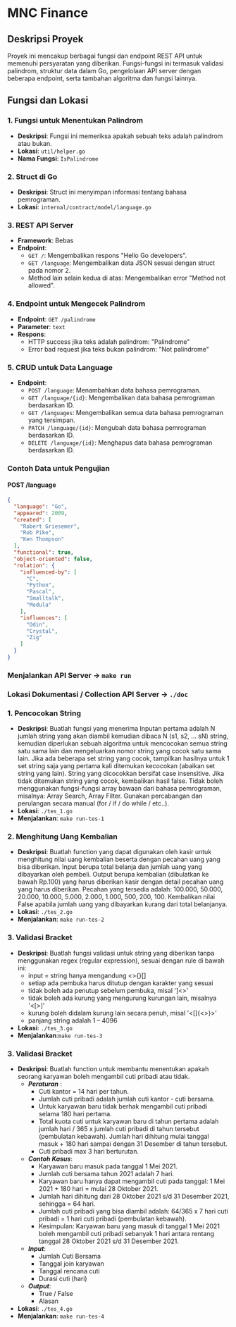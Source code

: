 # MNC Finance

## Deskripsi Proyek
Proyek ini mencakup berbagai fungsi dan endpoint REST API untuk memenuhi persyaratan yang diberikan. Fungsi-fungsi ini termasuk validasi palindrom, struktur data dalam Go, pengelolaan API server dengan beberapa endpoint, serta tambahan algoritma dan fungsi lainnya.

## Fungsi dan Lokasi

### 1. Fungsi untuk Menentukan Palindrom
- **Deskripsi**: Fungsi ini memeriksa apakah sebuah teks adalah palindrom atau bukan.
- **Lokasi**: `util/helper.go`
- **Nama Fungsi**: `IsPalindrome`

### 2. Struct di Go
- **Deskripsi**: Struct ini menyimpan informasi tentang bahasa pemrograman.
- **Lokasi**: `internal/contract/model/language.go`

### 3. REST API Server
- **Framework**: Bebas
- **Endpoint**:
    - `GET /`: Mengembalikan respons "Hello Go developers".
    - `GET /language`: Mengembalikan data JSON sesuai dengan struct pada nomor 2.
    - Method lain selain kedua di atas: Mengembalikan error "Method not allowed".

### 4. Endpoint untuk Mengecek Palindrom
- **Endpoint**: `GET /palindrome`
- **Parameter**: `text`
- **Respons**:
    - HTTP success jika teks adalah palindrom: "Palindrome"
    - Error bad request jika teks bukan palindrom: "Not palindrome"

### 5. CRUD untuk Data Language
- **Endpoint**:
    - `POST /language`: Menambahkan data bahasa pemrograman.
    - `GET /language/{id}`: Mengembalikan data bahasa pemrograman berdasarkan ID.
    - `GET /languages`: Mengembalikan semua data bahasa pemrograman yang tersimpan.
    - `PATCH /language/{id}`: Mengubah data bahasa pemrograman berdasarkan ID.
    - `DELETE /language/{id}`: Menghapus data bahasa pemrograman berdasarkan ID.

### Contoh Data untuk Pengujian
#### POST /language
```json
{
  "language": "Go",
  "appeared": 2009,
  "created": [
    "Robert Griesemer",
    "Rob Pike",
    "Ken Thompson"
  ],
  "functional": true,
  "object-oriented": false,
  "relation": {
    "influenced-by": [
      "C",
      "Python",
      "Pascal",
      "Smalltalk",
      "Modula"
    ],
    "influences": [
      "Odin",
      "Crystal",
      "Zig"
    ]
  }
}
```

### Menjalankan API Server -> ```make run```
### Lokasi Dokumentasi / Collection API Server -> ```./doc```

### 1. Pencocokan String
- **Deskripsi**: Buatlah fungsi yang menerima Inputan pertama adalah N jumlah string yang akan diambil kemudian dibaca N (s1, s2, ... sN) string, kemudian diperlukan sebuah algoritma untuk mencocokan semua string satu sama lain dan mengeluarkan nomor string yang cocok satu sama lain. Jika ada beberapa set string yang cocok, tampilkan hasilnya untuk 1 set string saja yang pertama kali ditemukan kecocokan (abaikan set string yang lain). String yang dicocokkan bersifat case insensitive. Jika tidak ditemukan string yang cocok, kembalikan hasil false. Tidak boleh menggunakan fungsi-fungsi array bawaan dari bahasa pemrograman, misalnya: Array Search, Array Filter. Gunakan percabangan dan perulangan secara manual (for / if / do while / etc..).
- **Lokasi**: ```./tes_1.go```
- **Menjalankan**: ```make run-tes-1```

### 2. Menghitung Uang Kembalian
- **Deskripsi**: Buatlah function yang dapat digunakan oleh kasir untuk menghitung nilai uang kembalian beserta dengan pecahan uang yang bisa diberikan. Input berupa total belanja dan jumlah uang yang dibayarkan oleh pembeli. Output berupa kembalian (dibulatkan ke bawah Rp.100) yang harus diberikan kasir dengan detail pecahan uang yang harus diberikan. Pecahan yang tersedia adalah: 100.000, 50.000, 20.000, 10.000, 5.000, 2.000, 1.000, 500, 200, 100. Kembalikan nilai False apabila jumlah uang yang dibayarkan kurang dari total belanjanya.
- **Lokasi**: ```./tes_2.go```
- **Menjalankan**: ```make run-tes-2```

### 3. Validasi Bracket
- **Deskripsi**: Buatlah fungsi validasi untuk string yang diberikan tanpa menggunakan regex (regular expression), sesuai dengan rule di bawah ini:
  - input = string hanya mengandung <>{}[]
  - setiap ada pembuka harus ditutup dengan karakter yang sesuai
  - tidak boleh ada penutup sebelum pembuka, misal ']<>'
  - tidak boleh ada kurung yang mengurung kurungan lain, misalnya '<[>]'
  - kurung boleh didalam kurung lain secara penuh, misal '<[]{<>}>'
  - panjang string adalah 1 – 4096
- **Lokasi**: ```./tes_3.go```
- **Menjalankan**:```make run-tes-3```

### 3. Validasi Bracket
- **Deskripsi**: Buatlah function untuk membantu menentukan apakah seorang karyawan boleh mengambil cuti pribadi atau tidak.
  - ***Peraturan*** :
    - Cuti kantor = 14 hari per tahun.
    - Jumlah cuti pribadi adalah jumlah cuti kantor - cuti bersama.
    - Untuk karyawan baru tidak berhak mengambil cuti pribadi selama 180 hari pertama.
    - Total kuota cuti untuk karyawan baru di tahun pertama adalah jumlah hari / 365 x jumlah cuti
    pribadi di tahun tersebut (pembulatan kebawah). Jumlah hari dihitung mulai tanggal masuk +
    180 hari sampai dengan 31 Desember di tahun tersebut.
    - Cuti pribadi max 3 hari berturutan.
  - ***Contoh Kasus***:
    - Karyawan baru masuk pada tanggal 1 Mei 2021.
    - Jumlah cuti bersama tahun 2021 adalah 7 hari.
    - Karyawan baru hanya dapat mengambil cuti pada tanggal: 1 Mei 2021 + 180 hari = mulai 28
    Oktober 2021.
    - Jumlah hari dihitung dari 28 Oktober 2021 s/d 31 Desember 2021, sehingga = 64 hari.
    - Jumlah cuti pribadi yang bisa diambil adalah: 64/365 x 7 hari cuti pribadi = 1 hari cuti pribadi
    (pembulatan kebawah).
    - Kesimpulan: Karyawan baru yang masuk di tanggal 1 Mei 2021 boleh mengambil cuti pribadi
    sebanyak 1 hari antara rentang tanggal 28 Oktober 2021 s/d 31 Desember 2021.
  - ***Input***:
    - Jumlah Cuti Bersama
    - Tanggal join karyawan
    - Tanggal rencana cuti
    - Durasi cuti (hari)
  - ***Output***:
    - True / False
    - Alasan
- **Lokasi**: ```./tes_4.go```
- **Menjalankan**: ```make run-tes-4```